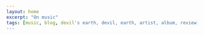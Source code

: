 ```yaml
---
layout: home
excerpt: "On music"
tags: [music, blog, devil's earth, devil, earth, artist, album, review]
---
```

